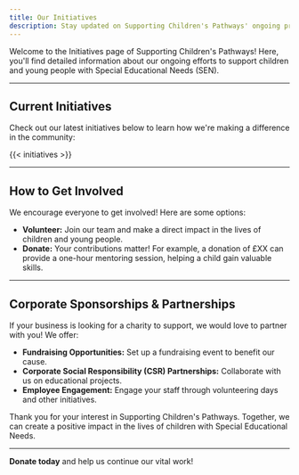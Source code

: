 ```yaml
---
title: Our Initiatives
description: Stay updated on Supporting Children's Pathways' ongoing projects and initiatives. Learn how you can get involved, volunteer, or support our efforts to empower children with Special Educational Needs (SEN).
---
```


Welcome to the Initiatives page of Supporting Children's Pathways! Here, you'll find detailed information about our ongoing efforts to support children and young people with Special Educational Needs (SEN). 

---

## Current Initiatives
Check out our latest initiatives below to learn how we're making a difference in the community:

{{< initiatives >}}

---

## How to Get Involved
We encourage everyone to get involved! Here are some options:

- **Volunteer:** Join our team and make a direct impact in the lives of children and young people.
- **Donate:** Your contributions matter! For example, a donation of £XX can provide a one-hour mentoring session, helping a child gain valuable skills.

---

## Corporate Sponsorships & Partnerships
If your business is looking for a charity to support, we would love to partner with you! We offer:

- **Fundraising Opportunities:** Set up a fundraising event to benefit our cause.
- **Corporate Social Responsibility (CSR) Partnerships:** Collaborate with us on educational projects.
- **Employee Engagement:** Engage your staff through volunteering days and other initiatives.

Thank you for your interest in Supporting Children's Pathways. Together, we can create a positive impact in the lives of children with Special Educational Needs.

---

**Donate today** and help us continue our vital work!